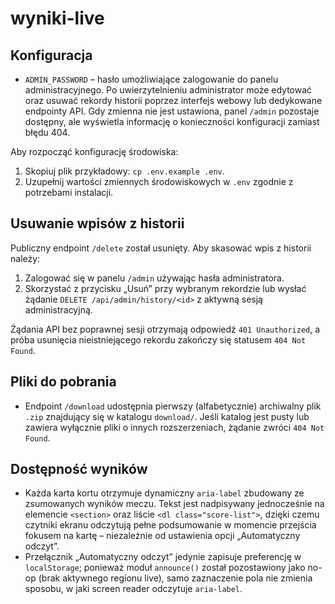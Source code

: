 # wyniki-live

## Konfiguracja

- `ADMIN_PASSWORD` – hasło umożliwiające zalogowanie do panelu administracyjnego. Po uwierzytelnieniu administrator może edytować oraz usuwać rekordy historii poprzez interfejs webowy lub dedykowane endpointy API. Gdy zmienna nie jest ustawiona, panel `/admin` pozostaje dostępny, ale wyświetla informację o konieczności konfiguracji zamiast błędu 404.

Aby rozpocząć konfigurację środowiska:

1. Skopiuj plik przykładowy: `cp .env.example .env`.
2. Uzupełnij wartości zmiennych środowiskowych w `.env` zgodnie z potrzebami instalacji.

## Usuwanie wpisów z historii

Publiczny endpoint `/delete` został usunięty. Aby skasować wpis z historii należy:

1. Zalogować się w panelu `/admin` używając hasła administratora.
2. Skorzystać z przycisku „Usuń” przy wybranym rekordzie lub wysłać żądanie `DELETE /api/admin/history/<id>` z aktywną sesją administracyjną.

Żądania API bez poprawnej sesji otrzymają odpowiedź `401 Unauthorized`, a próba usunięcia nieistniejącego rekordu zakończy się statusem `404 Not Found`.

## Pliki do pobrania

- Endpoint `/download` udostępnia pierwszy (alfabetycznie) archiwalny plik `.zip` znajdujący się w katalogu `download/`. Jeśli katalog jest pusty lub zawiera wyłącznie pliki o innych rozszerzeniach, żądanie zwróci `404 Not Found`.

## Dostępność wyników

- Każda karta kortu otrzymuje dynamiczny `aria-label` zbudowany ze zsumowanych wyników meczu. Tekst jest nadpisywany jednocześnie na elemencie `<section>` oraz liście `<dl class="score-list">`, dzięki czemu czytniki ekranu odczytują pełne podsumowanie w momencie przejścia fokusem na kartę – niezależnie od ustawienia opcji „Automatyczny odczyt”.
- Przełącznik „Automatyczny odczyt” jedynie zapisuje preferencję w `localStorage`; ponieważ moduł `announce()` został pozostawiony jako no-op (brak aktywnego regionu live), samo zaznaczenie pola nie zmienia sposobu, w jaki screen reader odczytuje `aria-label`.
